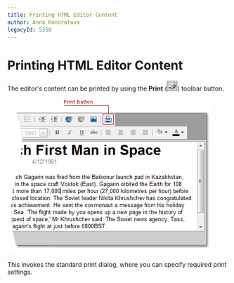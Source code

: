 ```yaml
---
title: Printing HTML Editor Content
author: Anna Kondratova
legacyId: 5358
---
```

# Printing HTML Editor Content
The editor's content can be printed by using the **Print** (![ASPxHtmlEditor-Buttons-Printing](../../../images/img8901.png)) toolbar button.

![ASPxHtmlEditor-Printig](../../../images/img8902.png)

This invokes the standard print dialog, where you can specify required print settings.